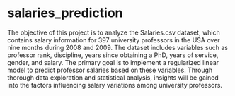 # salaries_prediction

The objective of this project is to analyze the Salaries.csv dataset, which contains salary information for 397 university professors in the USA over nine months during 2008 and 2009. The dataset includes variables such as professor rank, discipline, years since obtaining a PhD, years of service, gender, and salary. The primary goal is to implement a regularized linear model to predict professor salaries based on these variables. Through thorough data exploration and statistical analysis, insights will be gained into the factors influencing salary variations among university professors.
